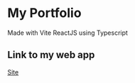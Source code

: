 # My Portfolio

Made with Vite ReactJS using Typescript

## Link to my web app

[Site](arensagun2.vercel.app)
